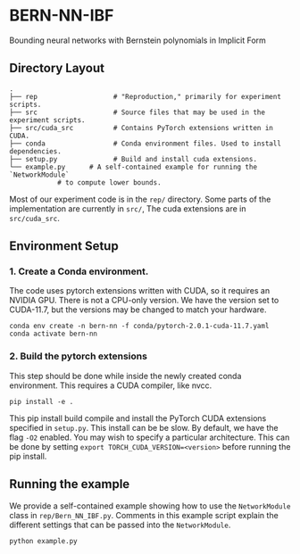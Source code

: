 # BERN-NN-IBF 
Bounding neural networks with Bernstein polynomials in Implicit Form

## Directory Layout

    .
    ├── rep                   # "Reproduction," primarily for experiment scripts.  
    ├── src                   # Source files that may be used in the experiment scripts. 
    ├── src/cuda_src          # Contains PyTorch extensions written in CUDA.
    ├── conda                 # Conda environment files. Used to install dependencies.
    ├── setup.py              # Build and install cuda extensions. 
    └── example.py		# A self-contained example for running the `NetworkModule`  
				# to compute lower bounds.



Most of our experiment code is in the `rep/` directory.
Some parts of the implementation are currently in `src/`, The cuda extensions
are in `src/cuda_src`.

## Environment Setup

### 1. Create a Conda environment. 

The code uses pytorch extensions written with CUDA, so
it requires an NVIDIA GPU. There is not a CPU-only version. 
We have the version set to CUDA-11.7, but the versions may be changed to match your hardware.

```console
conda env create -n bern-nn -f conda/pytorch-2.0.1-cuda-11.7.yaml
conda activate bern-nn
```

### 2. Build the pytorch extensions

This step should be done while inside the newly created conda environment.
This requires a CUDA compiler, like nvcc. 

```console
pip install -e .
```

This pip install build compile and install the PyTorch CUDA extensions specified in `setup.py`.
This install can be be slow. By default, we have the flag `-O2` enabled. You may wish to specify 
a particular architecture. This can be done by setting `export TORCH_CUDA_VERSION=<version>` 
before running the pip install.

## Running the example

We provide a self-contained example showing how to use the `NetworkModule` class in `rep/Bern_NN_IBF.py`.
Comments in this example script explain the different settings that can be passed into the `NetworkModule`.

```console
python example.py
```
